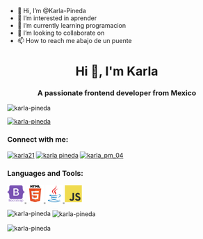- 👋 Hi, I’m @Karla-Pineda
- 👀 I’m interested in aprender 
- 🌱 I’m currently learning programacion
- 💞️ I’m looking to collaborate on 
- 📫 How to reach me abajo de un puente 


<h1 align="center">Hi 👋, I'm Karla</h1>
<h3 align="center">A passionate frontend developer from Mexico</h3>

<p align="left"> <img src="https://komarev.com/ghpvc/?username=karla-pineda&label=Profile%20views&color=0e75b6&style=flat" alt="karla-pineda" /> </p>

<p align="left"> <a href="https://github.com/ryo-ma/github-profile-trophy"><img src="https://github-profile-trophy.vercel.app/?username=karla-pineda" alt="karla-pineda" /></a> </p>

<h3 align="left">Connect with me:</h3>
<p align="left">
<a href="https://twitter.com/karla21" target="blank"><img align="center" src="https://raw.githubusercontent.com/rahuldkjain/github-profile-readme-generator/master/src/images/icons/Social/twitter.svg" alt="karla21" height="30" width="40" /></a>
<a href="https://fb.com/karla pineda" target="blank"><img align="center" src="https://raw.githubusercontent.com/rahuldkjain/github-profile-readme-generator/master/src/images/icons/Social/facebook.svg" alt="karla pineda" height="30" width="40" /></a>
<a href="https://instagram.com/karla_pm_04" target="blank"><img align="center" src="https://raw.githubusercontent.com/rahuldkjain/github-profile-readme-generator/master/src/images/icons/Social/instagram.svg" alt="karla_pm_04" height="30" width="40" /></a>
</p>

<h3 align="left">Languages and Tools:</h3>
<p align="left"> <a href="https://getbootstrap.com" target="_blank" rel="noreferrer"> <img src="https://raw.githubusercontent.com/devicons/devicon/master/icons/bootstrap/bootstrap-plain-wordmark.svg" alt="bootstrap" width="40" height="40"/> </a> <a href="https://www.w3.org/html/" target="_blank" rel="noreferrer"> <img src="https://raw.githubusercontent.com/devicons/devicon/master/icons/html5/html5-original-wordmark.svg" alt="html5" width="40" height="40"/> </a> <a href="https://www.java.com" target="_blank" rel="noreferrer"> <img src="https://raw.githubusercontent.com/devicons/devicon/master/icons/java/java-original.svg" alt="java" width="40" height="40"/> </a> <a href="https://developer.mozilla.org/en-US/docs/Web/JavaScript" target="_blank" rel="noreferrer"> <img src="https://raw.githubusercontent.com/devicons/devicon/master/icons/javascript/javascript-original.svg" alt="javascript" width="40" height="40"/> </a> </p>

<p><img align="left" src="https://github-readme-stats.vercel.app/api/top-langs?username=karla-pineda&show_icons=true&locale=en&layout=compact" alt="karla-pineda" /></p>

<p>&nbsp;<img align="center" src="https://github-readme-stats.vercel.app/api?username=karla-pineda&show_icons=true&locale=en" alt="karla-pineda" /></p>

<p><img align="center" src="https://github-readme-streak-stats.herokuapp.com/?user=karla-pineda&" alt="karla-pineda" /></p>

<!---
Karla-Pineda/Karla-Pineda is a ✨ special ✨ repository because its `README.md` (this file) appears on your GitHub profile.
You can click the Preview link to take a look at your changes.
--->
